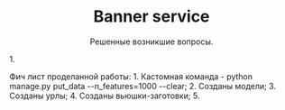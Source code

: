 
<h1 align="center">Banner service</h1>

<p align="center">
  Решенные возникшие вопросы.
</p>
<p>
  1. 
</p>
<p>
  Фич лист проделанной работы:
    1. Кастомная команда - 
    python manage.py put_data --n_features=1000 --clear;
    2. Созданы модели;
    3. Созданы урлы;
    4. Созданы вьюшки-заготовки;
    5. 
</p>
